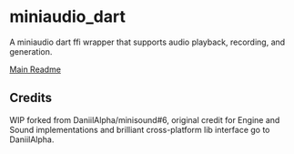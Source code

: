 # miniaudio_dart

A miniaudio dart ffi wrapper that supports audio playback, recording, and generation.

[Main Readme](/miniaudio_dart/README.md)


## Credits

WIP forked from DaniilAlpha/minisound#6, original credit for Engine and Sound implementations and brilliant cross-platform lib interface go to DaniilAlpha.
